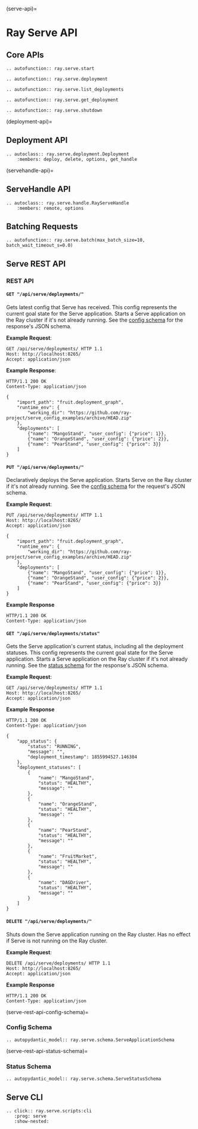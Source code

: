 (serve-api)=
# Ray Serve API

## Core APIs

```{eval-rst}
.. autofunction:: ray.serve.start
```

```{eval-rst}
.. autofunction:: ray.serve.deployment
```

```{eval-rst}
.. autofunction:: ray.serve.list_deployments
```

```{eval-rst}
.. autofunction:: ray.serve.get_deployment
```

```{eval-rst}
.. autofunction:: ray.serve.shutdown
```

(deployment-api)=

## Deployment API

```{eval-rst}
.. autoclass:: ray.serve.deployment.Deployment
    :members: deploy, delete, options, get_handle
```

(servehandle-api)=

## ServeHandle API

```{eval-rst}
.. autoclass:: ray.serve.handle.RayServeHandle
    :members: remote, options
```

## Batching Requests

```{eval-rst}
.. autofunction:: ray.serve.batch(max_batch_size=10, batch_wait_timeout_s=0.0)
```

## Serve REST API

### REST API

#### `GET "/api/serve/deployments/"`

Gets latest config that Serve has received. This config represents the current goal state for the Serve application. Starts a Serve application on the Ray cluster if it's not already running. See the [config schema](serve-rest-api-config-schema) for the response's JSON schema.

**Example Request**:

```
GET /api/serve/deployments/ HTTP 1.1
Host: http://localhost:8265/
Accept: application/json
```

**Example Response**:

```http
HTTP/1.1 200 OK
Content-Type: application/json

{
    "import_path": "fruit.deployment_graph",
    "runtime_env": {
        "working_dir": "https://github.com/ray-project/serve_config_examples/archive/HEAD.zip"
    },
    "deployments": [
        {"name": "MangoStand", "user_config": {"price": 1}},
        {"name": "OrangeStand", "user_config": {"price": 2}},
        {"name": "PearStand", "user_config": {"price": 3}}
    ]
}
```

#### `PUT "/api/serve/deployments/"`

Declaratively deploys the Serve application. Starts Serve on the Ray cluster if it's not already running. See the [config schema](serve-rest-api-config-schema) for the request's JSON schema.

**Example Request**:

```
PUT /api/serve/deployments/ HTTP 1.1
Host: http://localhost:8265/
Accept: application/json

{
    "import_path": "fruit.deployment_graph",
    "runtime_env": {
        "working_dir": "https://github.com/ray-project/serve_config_examples/archive/HEAD.zip"
    },
    "deployments": [
        {"name": "MangoStand", "user_config": {"price": 1}},
        {"name": "OrangeStand", "user_config": {"price": 2}},
        {"name": "PearStand", "user_config": {"price": 3}}
    ]
}
```

**Example Response**


```http
HTTP/1.1 200 OK
Content-Type: application/json
```

#### `GET "/api/serve/deployments/status"`

Gets the Serve application's current status, including all the deployment statuses. This config represents the current goal state for the Serve application. Starts a Serve application on the Ray cluster if it's not already running. See the [status schema](serve-rest-api-status-schema) for the response's JSON schema.

**Example Request**:

```
GET /api/serve/deployments/ HTTP 1.1
Host: http://localhost:8265/
Accept: application/json
```

**Example Response**

```http
HTTP/1.1 200 OK
Content-Type: application/json

{
    "app_status": {
        "status": "RUNNING",
        "message": "",
        "deployment_timestamp": 1855994527.146304
    },
    "deployment_statuses": [
        {
            "name": "MangoStand",
            "status": "HEALTHY",
            "message": ""
        },
        {
            "name": "OrangeStand",
            "status": "HEALTHY",
            "message": ""
        },
        {
            "name": "PearStand",
            "status": "HEALTHY",
            "message": ""
        },
        {
            "name": "FruitMarket",
            "status": "HEALTHY",
            "message": ""
        },
        {
            "name": "DAGDriver",
            "status": "HEALTHY",
            "message": ""
        }
    ]
}
```

#### `DELETE "/api/serve/deployments/"`

Shuts down the Serve application running on the Ray cluster. Has no
effect if Serve is not running on the Ray cluster.
    
**Example Request**:

```
DELETE /api/serve/deployments/ HTTP 1.1
Host: http://localhost:8265/
Accept: application/json
```

**Example Response**

```http
HTTP/1.1 200 OK
Content-Type: application/json
```

(serve-rest-api-config-schema)=

### Config Schema

```{eval-rst}
.. autopydantic_model:: ray.serve.schema.ServeApplicationSchema

```

(serve-rest-api-status-schema)=

### Status Schema

```{eval-rst}
.. autopydantic_model:: ray.serve.schema.ServeStatusSchema

```

## Serve CLI

```{eval-rst}
.. click:: ray.serve.scripts:cli
   :prog: serve
   :show-nested:
```
